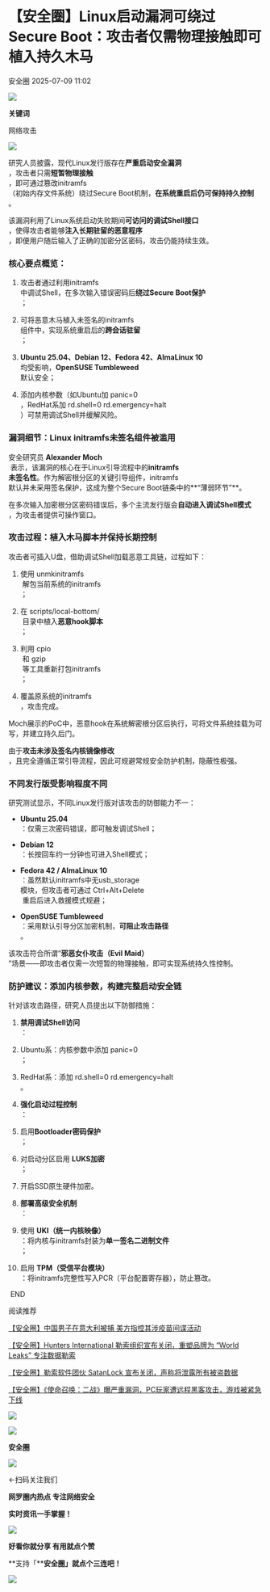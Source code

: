 #  【安全圈】Linux启动漏洞可绕过Secure Boot：攻击者仅需物理接触即可植入持久木马  
 安全圈   2025-07-09 11:02  
  
![](https://mmbiz.qpic.cn/sz_mmbiz_png/aBHpjnrGylgOvEXHviaXu1fO2nLov9bZ055v7s8F6w1DD1I0bx2h3zaOx0Mibd5CngBwwj2nTeEbupw7xpBsx27Q/640?wx_fmt=other&from=appmsg&tp=webp&wxfrom=5&wx_lazy=1&wx_co=1 "")  
  
  
**关键词**  
  
  
  
网络攻击  
  
  
![](https://mmbiz.qpic.cn/sz_mmbiz_png/aBHpjnrGylgIZ8pTYPudA7ZzJtiakMsU43knribFr7yBcGd0SZ4edBgNg4JwmKJHDgH4CDw8gia1M4PLvyoFHzZTA/640?wx_fmt=png&from=appmsg "")  
  
研究人员披露，现代Linux发行版存在**严重启动安全漏洞**  
，攻击者只需**短暂物理接触**  
，即可通过篡改initramfs  
（初始内存文件系统）绕过Secure Boot机制，**在系统重启后仍可保持持久控制**  
。  
  
该漏洞利用了Linux系统启动失败期间**可访问的调试Shell接口**  
，使得攻击者能够**注入长期驻留的恶意程序**  
，即便用户随后输入了正确的加密分区密码，攻击仍能持续生效。  
### 核心要点概览：  
1. 攻击者通过利用initramfs  
中调试Shell，在多次输入错误密码后**绕过Secure Boot保护**  
；  
  
1. 可将恶意木马植入未签名的initramfs  
组件中，实现系统重启后的**跨会话驻留**  
；  
  
1. **Ubuntu 25.04、Debian 12、Fedora 42、AlmaLinux 10**  
均受影响，**OpenSUSE Tumbleweed**  
默认安全；  
  
1. 添加内核参数（如Ubuntu加 panic=0  
，RedHat系加 rd.shell=0 rd.emergency=halt  
）可禁用调试Shell并缓解风险。  
  
### 漏洞细节：Linux initramfs未签名组件被滥用  
  
安全研究员 **Alexander Moch**  
 表示，该漏洞的核心在于Linux引导流程中的**initramfs  
未签名性**。作为解密根分区的关键引导组件，initramfs  
默认并未采用签名保护，这成为整个Secure Boot链条中的**“薄弱环节”**。  
  
在多次输入加密根分区密码错误后，多个主流发行版会**自动进入调试Shell模式**  
，为攻击者提供可操作窗口。  
###   
### 攻击过程：植入木马脚本并保持长期控制  
  
攻击者可插入U盘，借助调试Shell加载恶意工具链，过程如下：  
1. 使用 unmkinitramfs  
 解包当前系统的initramfs  
；  
  
1. 在 scripts/local-bottom/  
 目录中植入**恶意hook脚本**  
；  
  
1. 利用 cpio  
 和 gzip  
 等工具重新打包initramfs  
；  
  
1. 覆盖原系统的initramfs  
，攻击完成。  
  
Moch展示的PoC中，恶意hook在系统解密根分区后执行，可将文件系统挂载为可写，并建立持久后门。  
  
由于**攻击未涉及签名内核镜像修改**  
，且完全遵循正常引导流程，因此可规避常规安全防护机制，隐蔽性极强。  
### 不同发行版受影响程度不同  
  
研究测试显示，不同Linux发行版对该攻击的防御能力不一：  
- **Ubuntu 25.04**  
：仅需三次密码错误，即可触发调试Shell；  
  
- **Debian 12**  
：长按回车约一分钟也可进入Shell模式；  
  
- **Fedora 42 / AlmaLinux 10**  
：虽然默认initramfs中无usb_storage  
模块，但攻击者可通过 Ctrl+Alt+Delete  
 重启后进入救援模式规避；  
  
- **OpenSUSE Tumbleweed**  
：采用默认引导分区加密机制，**可阻止攻击路径**  
。  
  
该攻击符合所谓“**邪恶女仆攻击（Evil Maid）**  
”场景——即攻击者仅需一次短暂的物理接触，即可实现系统持久性控制。  
###   
### 防护建议：添加内核参数，构建完整启动安全链  
  
针对该攻击路径，研究人员提出以下防御措施：  
1. **禁用调试Shell访问**  
：  
  
1. Ubuntu系：内核参数中添加 panic=0  
；  
  
1. RedHat系：添加 rd.shell=0 rd.emergency=halt  
。  
  
1. **强化启动过程控制**  
：  
  
1. 启用**Bootloader密码保护**  
；  
  
1. 对启动分区启用 **LUKS加密**  
；  
  
1. 开启SSD原生硬件加密。  
  
1. **部署高级安全机制**  
：  
  
1. 使用 **UKI（统一内核映像）**  
：将内核与initramfs封装为**单一签名二进制文件**  
；  
  
1. 启用 **TPM（受信平台模块）**  
：将initramfs完整性写入PCR（平台配置寄存器），防止篡改。  
  
 END   
  
  
阅读推荐  
  
  
[【安全圈】中国男子在意大利被捕 美方指控其涉疫苗间谍活动](https://mp.weixin.qq.com/s?__biz=MzIzMzE4NDU1OQ==&mid=2652070555&idx=1&sn=6202ead586d7e2b376c3fcd1d53d31e0&scene=21#wechat_redirect)  
  
  
  
[【安全圈】Hunters International 勒索组织宣布关闭，重塑品牌为 “World Leaks” 专注数据勒索](https://mp.weixin.qq.com/s?__biz=MzIzMzE4NDU1OQ==&mid=2652070555&idx=2&sn=de13272b722142292b64c67f3b92c93f&scene=21#wechat_redirect)  
  
  
  
[【安全圈】勒索软件团伙 SatanLock 宣布关闭，声称将泄露所有被盗数据](https://mp.weixin.qq.com/s?__biz=MzIzMzE4NDU1OQ==&mid=2652070555&idx=3&sn=5266c0ef59045ec30e5bb45ac8a72972&scene=21#wechat_redirect)  
  
  
  
[【安全圈】《使命召唤：二战》曝严重漏洞，PC玩家遭远程黑客攻击，游戏被紧急下线](https://mp.weixin.qq.com/s?__biz=MzIzMzE4NDU1OQ==&mid=2652070555&idx=4&sn=a0045b414dc83b5ccab5d88ec4c10558&scene=21#wechat_redirect)  
  
  
  
  
![](https://mmbiz.qpic.cn/mmbiz_gif/aBHpjnrGylgeVsVlL5y1RPJfUdozNyCEft6M27yliapIdNjlcdMaZ4UR4XxnQprGlCg8NH2Hz5Oib5aPIOiaqUicDQ/640?wx_fmt=gif "")  
  
  
  
![](https://mmbiz.qpic.cn/mmbiz_png/aBHpjnrGylgeVsVlL5y1RPJfUdozNyCEDQIyPYpjfp0XDaaKjeaU6YdFae1iagIvFmFb4djeiahnUy2jBnxkMbaw/640?wx_fmt=png "")  
  
**安全圈**  
  
![](https://mmbiz.qpic.cn/mmbiz_gif/aBHpjnrGylgeVsVlL5y1RPJfUdozNyCEft6M27yliapIdNjlcdMaZ4UR4XxnQprGlCg8NH2Hz5Oib5aPIOiaqUicDQ/640?wx_fmt=gif "")  
  
  
←扫码关注我们  
  
**网罗圈内热点 专注网络安全**  
  
**实时资讯一手掌握！**  
  
  
![](https://mmbiz.qpic.cn/mmbiz_gif/aBHpjnrGylgeVsVlL5y1RPJfUdozNyCE3vpzhuku5s1qibibQjHnY68iciaIGB4zYw1Zbl05GQ3H4hadeLdBpQ9wEA/640?wx_fmt=gif "")  
  
**好看你就分享 有用就点个赞**  
  
**支持「****安全圈」就点个三连吧！**  
  
![](https://mmbiz.qpic.cn/mmbiz_gif/aBHpjnrGylgeVsVlL5y1RPJfUdozNyCE3vpzhuku5s1qibibQjHnY68iciaIGB4zYw1Zbl05GQ3H4hadeLdBpQ9wEA/640?wx_fmt=gif "")  
  
  
